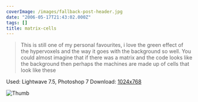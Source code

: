 ```yaml
---
coverImage: /images/fallback-post-header.jpg
date: "2006-05-17T21:43:02.000Z"
tags: []
title: matrix-cells
---
```


> This is still one of my personal favourites, i love the green effect of the hypervoxels and the way it goes with the background so well. You could almost imagine that if there was a matrix and the code looks like the background then perhaps the machines are made up of cells that look like these

Used: Lightwave 7.5, Photoshop 7
Download: [1024x768](https://www.mikecann.co.uk/Images/Art-Full/matrix-cells.jpg)

![Thumb](https://www.mikecann.co.uk/Images/Art-Thumbs/matrix-cells.gif "Thumb")
